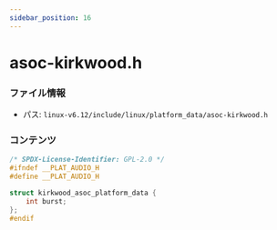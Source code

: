 ```yaml
---
sidebar_position: 16
---
```

# asoc-kirkwood.h

### ファイル情報

- パス: `linux-v6.12/include/linux/platform_data/asoc-kirkwood.h`

### コンテンツ

```h
/* SPDX-License-Identifier: GPL-2.0 */
#ifndef __PLAT_AUDIO_H
#define __PLAT_AUDIO_H

struct kirkwood_asoc_platform_data {
	int burst;
};
#endif

```

